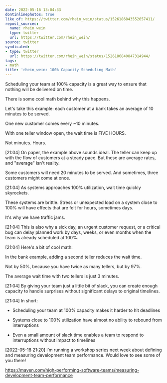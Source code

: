 ```yaml
---
date: 2022-05-16 13:04:33
dontinlinephotos: true
like_of: https://twitter.com/rhein_wein/status/1526186843552657411/
repost_sourcec:
  name: rhein_wein
  type: twitter
  url: https://twitter.com/rhein_wein/
source: twitter
syndicated:
- type: twitter
  url: https://twitter.com/rhein_wein/status/1526186840847314944/
tags:
- math
title: 'rhein_wein: 100% Capacity Scheduling Math'
---
```


Scheduling your team at 100% capacity is a great way to ensure that nothing will be delivered on time.

There is some cool math behind why this happens.



Let's take this example: each customer at a bank takes an average of 10 minutes to be served. 



One new customer comes every ~10 minutes.



With one teller window open, the wait time is FIVE HOURS. 

Not minutes. Hours.

<time id="1526186846337740800">[21:04]</time> On paper, the example above sounds ideal. The teller can keep up with the flow of customers at a steady pace. But these are average rates, and "average" isn't reality.



Some customers will need 20 minutes to be served. And sometimes, three customers might come at once.

<time id="1526186849114329088">[21:04]</time> As systems approaches 100% utilization, wait time quickly skyrockets. 



These systems are brittle. Stress or unexpected load on a system close to 100% will have effects that are felt for hours, sometimes days.



It's why we have traffic jams.

<time id="1526186851953823746">[21:04]</time> This is also why a sick day, an urgent customer request, or a critical bug can delay planned work by days, weeks, or even months when the team is already scheduled at 100%.

<time id="1526186854768291841">[21:04]</time> Here's a bit of cool math: 



In the bank example, adding a second teller reduces the wait time. 



Not by 50%, because you have twice as many tellers, but by 97%. 



The average wait time with two tellers is just 3 minutes.

<time id="1526186857519665152">[21:04]</time> By giving your team just a little bit of slack, you can create enough capacity to handle surprises without significant delays to original timelines.

<time id="1526186860275388416">[21:04]</time> In short:

- Scheduling your team at 100% capacity makes it harder to hit deadlines

- Systems close to 100% utilization have almost no ability to rebound from interruptions

- Even a small amount of slack time enables a team to respond to interruptions without impact to timelines

<time id="1526915563473326083">[2022-05-18 21:20] </time> I’m running a workshop series next week about defining and measuring development team performance. Would love to see some of you there!

https://maven.com/high-performing-software-teams/measuring-development-team-performance